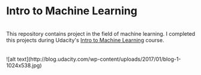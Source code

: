 # Intro to Machine Learning
<br/>
This repository contains project in the field of machine learning. I completed this projects during Udacity's <a href="https://www.udacity.com/course/intro-to-machine-learning--ud120">Intro to Machine Learning</a> course.
<br/>
<br/>
<br/>
![alt text](http://blog.udacity.com/wp-content/uploads/2017/01/blog-1-1024x538.jpg)
